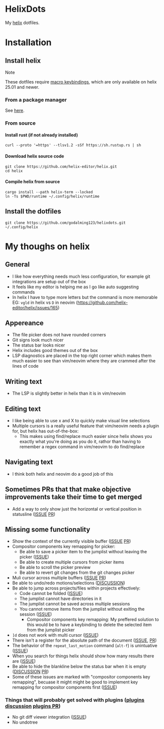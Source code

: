 # HelixDots

My [helix](https://github.com/helix-editor/helix) dotfiles.

# Installation

## Install helix

> [!NOTE]
> These dotfiles require [macro keybindings](https://helix-editor.com/news/release-25-01-highlights/#macro-keybindings), which are only available on helix 25.01 and newer.

### From a package manager

See [here](https://docs.helix-editor.com/package-managers.html).

### From source

#### Install rust (if not already installed)

```
curl --proto '=https' --tlsv1.2 -sSf https://sh.rustup.rs | sh
```

#### Download helix source code

```
git clone https://github.com/helix-editor/helix.git
cd helix
```

#### Compile helix from source

```
cargo install --path helix-term --locked
ln -Ts $PWD/runtime ~/.config/helix/runtime
```

## Install the dotfiles

```
git clone https://github.com/godalming123/helixdots.git ~/.config/helix
```

# My thoughs on helix

## General

- I like how everything needs much less configuration, for example git integrations are setup out of the box
- It feels like my editor is helping me as I go like auto suggesting commands
- In helix I have to type more letters but the command is more memorable EG: `vgld` in helix vs `D` in neovim (https://github.com/helix-editor/helix/issues/165)

## Appereance

- The file picker does not have rounded corners
- Git signs look much nicer
- The status bar looks nicer
- Helix includes good themes out of the box
- LSP diagnostics are placed in the top right corner which makes them much easier to see than vim/neovim where they are crammed after the lines of code

## Writing text

- The LSP is slightly better in helix than it is in vim/neovim

## Editing text

- I like being able to use x and X to quickly make visual line selections
- Multiple cursors is a really useful feature that vim/neovim needs a plugin for, but helix has out-of-the-box:
  - This makes using find/replace much easier since helix shows you exactly what you're doing as you do it, rathor than having to remember a regex command in vim/neovim to do find/replace

## Navigating text

- I think both helix and neovim do a good job of this

## Sometimes PRs that that make objective improvements take their time to get merged

- Add a way to only show just the horizontal or vertical position in statusline ([ISSUE](https://github.com/helix-editor/helix/discussions/10282) [PR](https://github.com/helix-editor/helix/pull/10883))

## Missing some functionality

- Show the context of the currently visible buffer ([ISSUE](https://github.com/helix-editor/helix/issues/396) [PR](https://github.com/helix-editor/helix/pull/6118))
- Compositor components key remapping for picker:
  - Be able to save a picker item to the jumplist without leaving the picker ([ISSUE](https://github.com/helix-editor/helix/issues/12822))
  - Be able to create multiple cursors from picker items
  - Be able to scroll the picker preview
  - Be able to revert git changes from the git changes picker
- Muli cursor across multiple buffers ([ISSUE](https://github.com/helix-editor/helix/issues/4335) [PR](https://github.com/helix-editor/helix/pull/4381#issuecomment-1382831419))
- Be able to undo/redo motions/selections ([DISCUSSION](https://github.com/helix-editor/helix/discussions/12905))
- Be able to jump across projects/files within projects effectively:
  - Code cannot be folded ([ISSUE](https://github.com/helix-editor/helix/issues/1840))
  - The jumplist cannot have directories in it
  - The jumplist cannot be saved across multiple sessions
  - You cannot remove items from the jumplist without exiting the session ([ISSUE](https://github.com/helix-editor/helix/issues/4757))
    - Compositor components key remapping: My preffered solution to this would be to have a keybinding to delete the selected item from the jumplist picker
- `]d` does not work with multi cursor ([ISSUE](https://github.com/helix-editor/helix/issues/12906))
- There isn't a register for the absolute path of the document ([ISSUE](https://github.com/helix-editor/helix/issues/12881), [PR](https://github.com/helix-editor/helix/pull/12887))
- The behavior of the `repeat_last_motion` command (`alt-f`) is unintuative ([ISSUE](https://github.com/helix-editor/helix/issues/8761#issuecomment-1803145453))
- When you search for things helix should show how many results there are ([ISSUE](https://github.com/helix-editor/helix/issues/2811))
- Be able to hide the blankline below the status bar when it is empty ([DISCUSSION](https://github.com/helix-editor/helix/discussions/10818) [PR](https://github.com/helix-editor/helix/pull/12204))
- Some of these issues are marked with "compositor components key remapping", becuase it might might be good to implement key remapping for compositor components first ([ISSUE](https://github.com/helix-editor/helix/issues/5505))

### Things that will probably get solved with plugins ([plugins discussion](https://github.com/helix-editor/helix/discussions/3806) [plugins PR](https://github.com/helix-editor/helix/pull/8675))

- No git diff viewer integration ([ISSUE](https://github.com/helix-editor/helix/issues/227))
- No undotree
